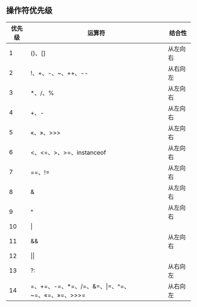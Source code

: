 ## 操作符优先级

| 优先级 | 运算符                                            | 结合性   |
| ------ | ------------------------------------------------- | -------- |
| 1      | ()、[]                                            | 从左向右 |
| 2      | !、+、-、~、++、--                                | 从右向左 |
| 3      | \*、/、%                                          | 从左向右 |
| 4      | +、-                                              | 从左向右 |
| 5      | «、»、>>>                                         | 从左向右 |
| 6      | <、<=、>、>=、instanceof                          | 从左向右 |
| 7      | ==、!=                                            | 从左向右 |
| 8      | &                                                 | 从左向右 |
| 9      | ^                                                 | 从左向右 |
| 10     | \|                                                |          |
| 11     | &&                                                | 从左向右 |
| 12     | \|\|                                              |          |
| 13     | ?:                                                | 从右向左 |
| 14     | =、+=、-=、\*=、/=、&=、\|=、^=、~=、«=、»=、>>>= | 从右向左 |
